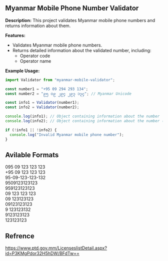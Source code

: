 ## Myanmar Mobile Phone Number Validator

**Description:**
This project validates Myanmar mobile phone numbers and returns information about them.

**Features:**

- Validates Myanmar mobile phone numbers.
- Returns detailed information about the validated number, including:
  - Operator code
  - Operator name

**Example Usage:**

```javascript
import Validator from "myanmar-mobile-validator";

const number1 = "+95 09 294 293 134";
const number2 = "၉၅ ၀၉ ၂၉၄ ၂၉၃ ၁၃၄"; // Myanmar Unicode

const info1 = Validator(number1);
const info2 = Validator(number2);

console.log(info1); // Object containing information about the number
console.log(info2); // Object containing information about the number (if valid)

if (!info1 || !info2) {
  console.log("Invalid Myanmar mobile phone number");
}
```

## Avilable Formats

<p>095 09 123 123 123 <br>
+95 09 123 123 123 <br>
95-09-123-123-132<br>
9509123123123<br>
959123123123<br>
09 123 123 123<br>
09 123123123<br>
09123123123<br>
9 123123132<br>
9123123123<br>
123123123</p>

## Refrence

https://www.ptd.gov.mm/LicenseslistDetail.aspx?id=P3KMgPdor32H5hDW/BFdTw==
